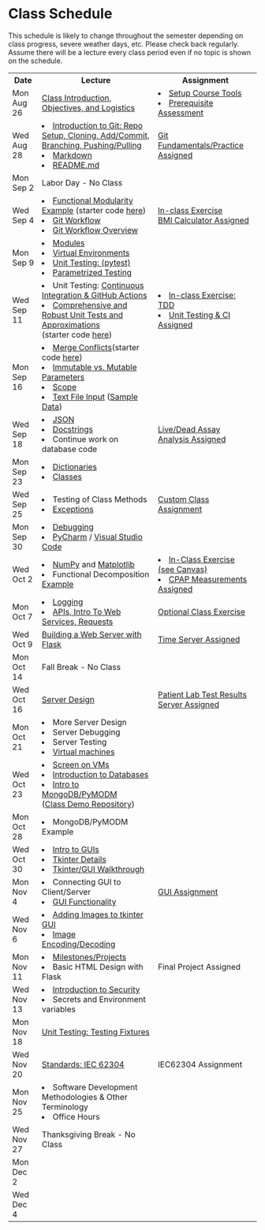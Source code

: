 # Class Schedule

This schedule is likely to change throughout the semester depending on class
progress, severe weather days, etc.  Please check back regularly.  Assume there 
will be a lecture every class period even if no topic is shown on the schedule.

<table>

<tr>
<th>Date</th>
<th>Lecture</th>
<th>Assignment</th>
</tr>

<tr>
<td>Mon Aug 26</td>
    <td><a href="Lectures/Intro_Lecture.md">Class Introduction, Objectives, and Logistics</a></td>
    <td>
      <li><a href="Assignments/01_tool_setup_git_intro.md">Setup Course Tools</a></li>
      <li><a href="Assignments/00_programming_assessment.md">Prerequisite Assessment</a></li>
</td>
</tr>

<tr>
<td>Wed Aug 28</td>
    <td>
      <li><a href="Lectures/intro_to_git.md">Introduction to Git:  Repo Setup, 
      Cloning, Add/Commit, Branching, Pushing/Pulling</a></li>     
      <li><a href="Resources/markdown.md">Markdown</a></li>
      <li><a href="Resources/Git/readme_files.md">README.md</a></li>
    </td>
    <td>
        <a href="Assignments/02_git_fundamentals_practice.md">Git Fundamentals/Practice Assigned</a>
        <!---Assignment #1 Assigned--->
    </td>  
</tr>

<tr>
<td>Mon Sep 2</td>
    <td>
        Labor Day - No Class
    </td>
</tr>

<tr>
<td>Wed Sep 4<br></td>
    <td>
  <li><a href="Lectures/modularity_example.md">Functional Modularity 
Example</a> (starter code <a href="https://github.com/dward2/modularity_example">here</a>)</li>
        <li><a href="Lectures/git_workflow.md">Git Workflow</a></li>
        <li><a href="Lectures/git_workflow_overview.md">Git Workflow Overview</a></li>    
   </td>
    <td>
        <a href="Lectures/git_workflow.md#LDL-Branch">In-class Exercise</a>
        <br>
        <!---Assignment #2 Assigned--->
        <a href="Assignments/BMICalculatorAssignment.md">BMI Calculator Assigned</a>
    </td>
</tr>

<tr>
<td>Mon Sep 9</td>
    <td>
        <li><a href="Lectures/modules.md">Modules</a></li> 
        <li><a href="Lectures/virtual_environments.md">Virtual Environments</a></li> 
        <li><a href="Lectures/unit_testing.md">Unit Testing: (pytest)</a></li>
        <li><a href="Lectures/robust_testing.md#testing-multiple-cases-using-parametrized-testing">Parametrized Testing</a></li>
    </td>
    <td>
    </td>
</tr>

<tr>
<td>Wed Sep 11</td> 
  <td>  
        <li>Unit Testing: <a href="Lectures/continuous_integration_github_actions.md">Continuous 
    Integration & GitHub Actions</a></li>
    <li><a href="Lectures/robust_testing.md">Comprehensive and Robust Unit Tests and Approximations</a></li>
    (starter code <a href="Lectures/unit_testing_code/weight_entry_starter_code.md">here</a>)
  </td>
  <td>
    <!---Assignment #3 Assigned--->
      <li><a href = "Lectures/unit_testing.md#exercise">In-class Exercise: TDD</a></li>
      <li><a href="Assignments/UnitTestingCIAssignment.md">Unit Testing & CI Assigned</a></li>
  </td>
</tr>

<tr>
<td>Mon Sep 16</td>
    <td>
        <li><a href="Resources/Git/MergeConflicts.md">Merge Conflicts</a>(starter code <a href="https://github.com/dward2/modularity_example/blob/main/output_readability.py">here</a>) </li>
        <li><a href="Lectures/parameters.md">Immutable vs. Mutable Parameters</a></li>
        <li><a href="Lectures/variable_scope.md">Scope</a></li>
        <li><a href="Lectures/file_input.md">Text File Input</a> (<a href="Lectures/lecture_files/blood_test_data.txt">Sample Data</a>)</li>
        <!---<li><a href="Lectures/lists.md">Lists</a></li>
        <li>For Loops</li>--->
    </td>
    <td>
    </td>
</tr>

<tr>
<td>Wed Sep 18</td>
    <td>
    <!---<li><a href="Lectures/git_workflow_more.md">Tags and 
Issues</a></li>--->
        <li><a href="Lectures/json.md">JSON</a></li>
        <li><a href="Lectures/docstrings.md">Docstrings</a></li>
        <li>Continue work on database code</li>
    </td>
    <td>
        <!---Assignment #4 Assigned--->
        <a href="Assignments/Live_Dead_Assay_Analysis">Live/Dead Assay Analysis Assigned</a>
    </td>
</tr>

<tr>
<td>Mon Sep 23</td>
    <td>
        <li><a href="Lectures/dictionaries.md">Dictionaries</a></li>
        <li><a href="Lectures/classes.md">Classes</a></li>
    </td>
    <td>
        <!---<a href="Lectures/dictionary_class_in_class_exercise.md">In Class Exercise</a>--->
    </td>
</tr>

<tr>
<td>Wed Sep 25</td>
    <td>
        <li>Testing of Class Methods</li>
        <li><a href="Lectures/exceptions_active_lecture.md">Exceptions</a></li>
</td>
    <td>
        <!---Assignment #5 Assigned-->
        <a href="Assignments/custom_class_assignment.md">Custom Class 
Assignment</a>
    </td>
</tr>

<tr>
<td>Mon Sep 30</td>
    <td>
        <li><a href="Lectures/debugging.md">Debugging</a></li> 
        <li><a href="Resources/PyCharm">PyCharm</a> / <a href="Resources/visual_studio_code.md">Visual Studio Code</a></li>
    </td>
    <td>
    </td>
</tr>

<tr>
<td>Wed Oct 2</td>
    <td>
        <li><a href="Lectures/numpy.md">NumPy</a> and 
        <a href="Lectures/matplotlib.md">Matplotlib</a></li>
        <li>Functional Decomposition <a href="Lectures/functional_decomposition_example.md">Example</a></li>
</td>
    <td>
        <li><a href="https://canvas.duke.edu/courses/38469/assignments/118984">
            In-Class Exercise (see Canvas)</a></li>
        <li><a href="Assignments/CPAP Measurements">CPAP Measurements 
            Assigned</a></li>
        <!---Assignment #6 Assigned--->
    </td>
</tr>

<tr>
<td>Mon Oct 7</td>
    <td>
        <li><a href="Lectures/logging.md">Logging</a></li>
        <li><a href="Lectures/apis_webservices_requests.md">
        APIs, Intro To Web Services, Requests</a></li>
    </td>
    <td>
        <a href="Lectures/name_server_project.md">Optional Class Exercise</a>
    </td>
</tr>

<tr>
<td>Wed Oct 9</td>
    <td> 
        <!---<a href="Lectures/sphinx.md">Sphinx</a>--->
        <a href="Lectures/flask_server_setup.md">
           Building a Web Server with Flask</a>
    </td>
    <td>
        <a href="Assignments/time_server_project.md">Time Server Assigned</a>
        <!---Assignment #7 Assigned--->
    </td>
</tr>

<tr>
<td>Mon Oct 14</td>
    <td>
        Fall Break - No Class
    </td>
    <td></td>
</tr>

<tr>
<td>Wed Oct 16</td>
    <td> 
      <a href="Lectures/server_code_design.md">Server Design</a>
    </td>
    <td>
        <a href="Assignments/patient_lab_test_results_server_assignment.md">Patient Lab Test Results Server Assigned</a>
        <!---Assignment #8 Assigned--->
    </td>
</tr>

<tr>
<td>Mon Oct 21</td>
    <td>
        <li>More Server Design</li>
        <li>Server Debugging</li>
        <li>Server Testing</li>
        <li><a href="Resources/virtual_machines.md">Virtual machines</a></li>
    </td>
    <td>
    </td>
</tr>

<tr>
<td>Wed Oct 23</td>
<td>
        <li><a href="Resources/WebServices/screen.md">Screen on VMs</a></li>
        <li><a href="Lectures/databases.md">Introduction to Databases</a></li>
        <li><a href="Lectures/databases.md#mongodb">Intro to MongoDB/PyMODM</a></li>      
      (<a href="https://github.com/dward2/mongo_db_jupyter_example">Class Demo  
        Repository</a>)

</td>
<td>
     
</td>

<tr>
<td>Mon Oct 28</td>
    <td>
      <li>MongoDB/PyMODM Example</li>
</td>    
    <td>
    <!---<a href="Lectures/database_class_work.md">In-Class Project</a>--->
    </td>
</tr>

<tr>
<td>Wed Oct 30</td>
    <td>
        <li><a href="Lectures/intro_to_gui.md">Intro to GUIs</a></li>
        <li><a href="Lectures/tkinter_details.md">Tkinter Details</a></li>
        <li><a href="Lectures/tkinter_walkthrough.md">Tkinter/GUI Walkthrough</a></li>
    </td>
    <td></td>
</tr>

<tr>
<td>Mon Nov 4</td>
    <td>
        <li>Connecting GUI to Client/Server</li>
        <li><a href="Lectures/tkinter_walkthrough.md#gui-functionality">GUI Functionality</a></li>
    </td>
    <td>
        <!---Assignment #9 Assigned--->
        <a href="Assignments/gui_assignment.md">GUI Assignment</a>
    </td> 
</tr>

<tr>
<td>Wed Nov 6</td>
    <td>
        <li><a href="Resources/tkinter_images.md">Adding Images to tkinter 
GUI</a></li>
        <li><a href="Lectures/image_encoding_decoding.md">Image 
Encoding/Decoding</a></li>
</td>
    <td>
    </td>
</tr>

<tr>
<td>Mon Nov 11</td>
    <td>
        <li><a href="Lectures/github_teams.md">Milestones/Projects</a></li>
        <li>Basic HTML Design with Flask</li>
    </td>
    <td>
        Final Project Assigned
      <!---<li><a href="Assignments/final_image_processor.md">Final Project Assigned</a></li>
      <li><a href="Lectures/github_teams.md#Final-Project-Planning">Planning for Final Project</a></li>--->
    </td>
</tr>

<tr>
<td>Wed Nov 13</td>
    <td>
              <li><a href="Lectures/intro_to_security.md">Introduction to Security</a></li>
              <li>Secrets and Environment variables</li>  
    </td>
    <td>
    </td>
</tr>

<tr>
<td>Mon Nov 18</td>
    <td>
<a href="Lectures/testing_fixtures_and_other_testing.md">Unit Testing:  Testing Fixtures</a></td>
    <td>
    </td>
</tr>

<tr>
<td>Wed Nov 20</td>
    <td>
       <a href="Resources/standards.md">Standards: </a>
      <a href="https://en.wikipedia.org/wiki/IEC_62304">IEC 62304</a>
    </td>
    <td>
      IEC62304 Assignment
      <!---<a href="https://canvas.duke.edu/courses/26498/assignments/69051">IEC 62304 Assignment</a>--->
      <!---<a href="Lectures/image_encoding_decoding.md#image-server-api-for-in-class-work">
        In-class Exercise</a>--->
    </td>
</tr>

<tr>
<td>Mon Nov 25</td>
    <td>
      <li>Software Development Methodologies & Other Terminology</li>
      <li>Office Hours</li>
    </td>
    <td></td>
</tr>

<tr>
<td>Wed Nov 27</td>
    <td>
        Thanksgiving Break - No Class
    </td>
    <td></td>
</tr>

<tr>
<td>Mon Dec 2</td>
    <td>
        <br>
    </td>
    <td></td>
</tr>

<tr>
<td>Wed Dec 4</td>
    <td>
    </td>
    <td></td>
</tr>
<!---
<tr>
<td>Wed Apr 24</td>
<td>Last Day of Class</td>
<td></td>
</tr>
--->

  

</table>
